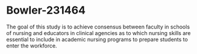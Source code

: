 # Bowler-231464
The goal of this study is to achieve consensus between faculty in schools of nursing and educators in clinical agencies as to which nursing skills are essential to include in academic nursing programs to prepare students to enter the workforce.
